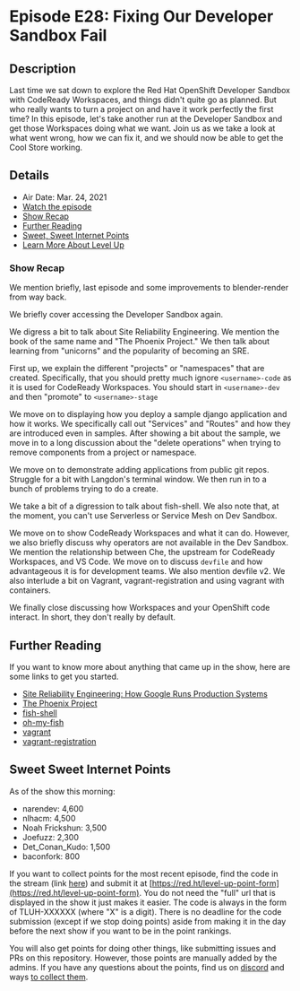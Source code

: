 # Episode E28: Fixing Our Developer Sandbox Fail

## Description

Last time we sat down to explore the Red Hat OpenShift Developer Sandbox with CodeReady Workspaces, and things didn't quite go as planned. But who really wants to turn a project on and have it work perfectly the first time? In this episode, let's take another run at the Developer Sandbox and get those Workspaces doing what we want. Join us as we take a look at what went wrong, how we can fix it, and we should now be able to get the Cool Store working.

## Details

* Air Date: Mar. 24, 2021
* [Watch the episode](https://www.youtube.com/watch?v=FFAnseRSV6M)
* [Show Recap](#show-recap)
* [Further Reading](#further-reading)
* [Sweet, Sweet Internet Points](#sweet-sweet-internet-points)
* [Learn More About Level Up](https://red.ht/leveluphour)

### Show Recap

We mention briefly, last episode and some improvements to blender-render from way back.

We briefly cover accessing the Developer Sandbox again.

We digress a bit to talk about Site Reliability Engineering.
We mention the book of the same name and "The Phoenix Project."
We then talk about learning from "unicorns" and the popularity of becoming an SRE.

First up, we explain the different "projects" or "namespaces" that are created.
Specifically, that you should pretty much ignore `<username>-code` as it is used for CodeReady Workspaces.
You should start in `<username>-dev` and then "promote" to `<username>-stage`

We move on to displaying how you deploy a sample django application and how it works.
We specifically call out "Services" and "Routes" and how they are introduced even in samples.
After showing a bit about the sample, we move in to a long discussion about the "delete operations" when trying to remove components from a project or namespace.

We move on to demonstrate adding applications from public git repos.
Struggle for a bit with Langdon's terminal window.
We then run in to a bunch of problems trying to do a create.

We take a bit of a digression to talk about fish-shell.
We also note that, at the moment, you can't use Serverless or Service Mesh on Dev Sandbox.

We move on to show CodeReady Workspaces and what it can do.
However, we also briefly discuss why operators are not available in the Dev Sandbox.
We mention the relationship between Che, the upstream for CodeReady Workspaces, and VS Code.
We move on to discuss `devfile` and how advantageous it is for development teams.
We also mention devfile v2.
We also interlude a bit on Vagrant, vagrant-registration and using vagrant with containers.

We finally close discussing how Workspaces and your OpenShift code interact.
In short, they don't really by default.

## Further Reading

If you want to know more about anything that came up in the show, here are some links to get you started.

* [Site Reliability Engineering: How Google Runs Production Systems ](https://www.goodreads.com/book/show/27968891-site-reliability-engineering)
* [The Phoenix Project](https://www.goodreads.com/book/show/17255186-the-phoenix-project)
* [fish-shell](https://github.com/fish-shell/fish-shell)
* [oh-my-fish](https://github.com/oh-my-fish/oh-my-fish)
* [vagrant]()
* [vagrant-registration](https://github.com/projectatomic/adb-vagrant-registration)

## Sweet Sweet Internet Points

As of the show this morning:

* narendev:          4,600
* nlhacm:            4,500
* Noah Frickshun:    3,500
* Joefuzz:           2,300
* Det_Conan_Kudo:    1,500
* baconfork:           800

If you want to collect points for the most recent episode, find the code in the stream (link [here](#details)) and submit it at [https://red.ht/level-up-point-form](https://red.ht/level-up-point-form).
You do not need the "full" url that is displayed in the show it just makes it easier.
The code is always in the form of TLUH-XXXXXX (where "X" is a digit).
There is no deadline for the code submission (except if we stop doing points) aside from making it in the day before the next show if you want to be in the point rankings.

You will also get points for doing other things, like submitting issues and PRs on this repository.
However, those points are manually added by the admins.
If you have any questions about the points, find us on [discord](https://discord.gg/5VMVGJt) and ways [to collect them](../activities.md).
